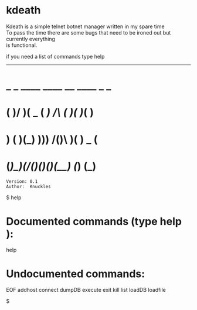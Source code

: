 # kdeath


Kdeath is a simple telnet botnet manager written in my spare time<br>
To pass the time there are some bugs that need to be ironed out but currently everything<br>
is functional.

if you need a list of commands type help

<hr/>

#   _  _  ____  ____    __   ____  _   _ 
#  ( )/ )(  _ \( ___)  /__\ (_  _)( )_( )
#   )  (  )(_) ))__)  /(__)\  )(   ) _ ( 
#  (_)\_)(____/(____)(__)(__)(__) (_) (_)
    Version: 0.1
    Author:  Knuckles

$ help

Documented commands (type help <topic>):
========================================
help

Undocumented commands:
======================
EOF  addhost  connect  dumpDB  execute  exit  kill  list  loadDB  loadfile

$ 


